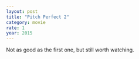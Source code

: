 ```yaml
---
layout: post
title: "Pitch Perfect 2"
category: movie
rate: 1
year: 2015
---
```


Not as good as the first one, but still worth watching.
